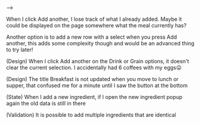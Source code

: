 <!-- You have some code in your script.js file that only relates to a single page (such as sign up/sign in). Consider splitting this into its own .js file that can be used on those pages html files. If you do this, there's less of a need to check if elements exist on the page, which will reduce some of the if checks you need to make. -->

<!-- A form is meant to be a single container for a collection of inputs rather than multiple tiny forms.

A form is usually used when you want to send the input values to a server, in your case, you could build the whole page without a form element and then use your event listener on the submit button to process the form data -->
<!--
    <!-- Plan Your Meals Page
    (Code organization) Your page is split into sections, and it would be great to organize your code to match them! --> -->

<!-- (Design) Your day selection could be a date input OR a select dropdown with days of the week as options -->

<!-- I got locked into an error state after my name was empty, I can't see in the code how you could ever not be locked! -->

<!-- I can be easier to set your nameAndDate to false at the beginning and then check that both values are what you need to get the full validation of that section. Starting with true can make it difficult to write the checks you need! -->

When I click Add another, I lose track of what I already added. Maybe it could be displayed on the page somewhere what the meal currently has?

Another option is to add a new row with a select when you press Add another, this adds some complexity though and would be an advanced thing to try later!

(Design) When I click Add another on the Drink or Grain options, it doesn't clear the current selection. I accidentally had 6 coffees with my eggs:stuck_out_tongue:

(Design) The title Breakfast is not updated when you move to lunch or supper, that confused me for a minute until I saw the button at the bottom

(State) When I add a new ingredient, if I open the new ingredient popup again the old data is still in there

(Validation) It is possible to add multiple ingredients that are identical

